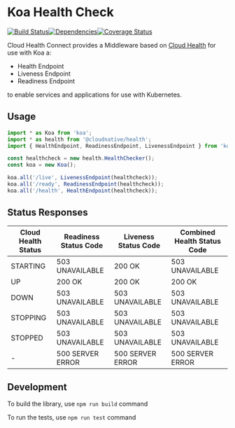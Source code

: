 # Koa Health Check

<img src="http://img.shields.io/npm/v/%40restorecommerce%2Fkoa%2Dcloud%2Dhealth.svg?style=flat-square" alt="">[![Build Status][build]](https://travis-ci.org/restorecommerce/koa-cloud-health?branch=master)[![Dependencies][depend]](https://david-dm.org/restorecommerce/koa-cloud-health)[![Coverage Status][cover]](https://coveralls.io/github/restorecommerce/koa-cloud-health?branch=master)

[version]: http://img.shields.io/npm/v/koa-cloud-health.svg?style=flat-square
[build]: http://img.shields.io/travis/restorecommerce/koa-cloud-health/master.svg?style=flat-square
[depend]: https://img.shields.io/david/restorecommerce/koa-cloud-health.svg?style=flat-square
[cover]: http://img.shields.io/coveralls/restorecommerce/koa-cloud-health/master.svg?style=flat-square

Cloud Health Connect provides a Middleware based on
[Cloud Health](https://github.com/CloudNativeJS/cloud-health) for use with Koa a:

- Health Endpoint
- Liveness Endpoint
- Readiness Endpoint

to enable services and applications for use with Kubernetes.

## Usage

```typescript
import * as Koa from 'koa';
import * as health from '@cloudnative/health';
import { HealthEndpoint, ReadinessEndpoint, LivenessEndpoint } from 'koa-health-check';

const healthcheck = new health.HealthChecker();
const koa = new Koa();

koa.all('/live', LivenessEndpoint(healthcheck));
koa.all('/ready', ReadinessEndpoint(healthcheck));
koa.all('/health', HealthEndpoint(healthcheck));
```

## Status Responses

| Cloud Health Status | Readiness Status Code | Liveness Status Code | Combined Health Status Code |
|---------------------|-----------------------|----------------------|-----------------------------|
| STARTING            | 503 UNAVAILABLE       | 200 OK               | 503 UNAVAILABLE             |
| UP                  | 200 OK                | 200 OK               | 200 OK                      |
| DOWN                | 503 UNAVAILABLE       | 503 UNAVAILABLE      | 503 UNAVAILABLE             |
| STOPPING            | 503 UNAVAILABLE       | 503 UNAVAILABLE      | 503 UNAVAILABLE             |
| STOPPED             | 503 UNAVAILABLE       | 503 UNAVAILABLE      | 503 UNAVAILABLE             |
| -		                | 500 SERVER ERROR      | 500 SERVER ERROR     | 500 SERVER ERROR            |

## Development

To build the library, use `npm run build` command

To run the tests, use `npm run test` command
